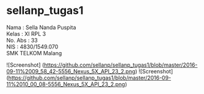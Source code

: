 # sellanp_tugas1
Nama : Sella Nanda Puspita<br>
Kelas : XI RPL 3<br>
No. Abs : 33 <br>
NIS : 4830/1549.070<br>
SMK TELKOM Malang

![Screenshot] (https://github.com/sellanp/sellanp_tugas1/blob/master/2016-09-11%2009_58_42-5556_Nexus_5X_API_23_2.png)
![Screenshot] (https://github.com/sellanp/sellanp_tugas1/blob/master/2016-09-11%2010_00_08-5556_Nexus_5X_API_23_2.png)
